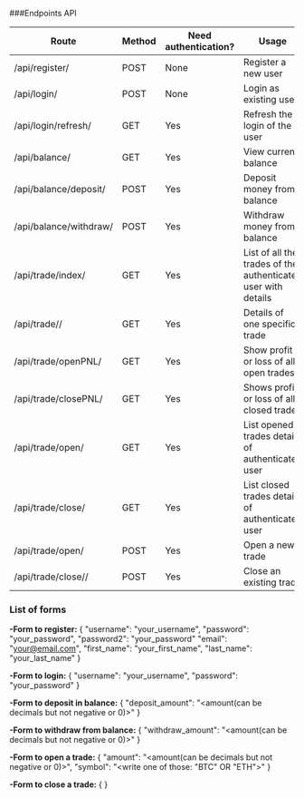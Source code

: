 ###Endpoints API

 Route  | Method | Need authentication? | Usage 
 ------ | -------| -------------| -----
 /api/register/  | POST | None | Register a new user 
 /api/login/ | POST | None | Login as existing user 
 /api/login/refresh/ | GET | Yes | Refresh the login of the user
 /api/balance/ | GET | Yes | View current balance 
 /api/balance/deposit/ | POST | Yes | Deposit money from balance
 /api/balance/withdraw/ | POST | Yes | Withdraw money from balance
 /api/trade/index/ | GET | Yes | List of all the trades of the authenticated user with details
 /api/trade/<id>/ | GET | Yes | Details of one specific trade
 /api/trade/openPNL/ | GET | Yes | Show profit or loss of all open trades
 /api/trade/closePNL/ | GET | Yes | Shows profit or loss of all closed trades
 /api/trade/open/ | GET | Yes | List opened trades details of authenticated user
 /api/trade/close/ | GET | Yes | List closed trades details of authenticated user
 /api/trade/open/ | POST | Yes | Open a new trade 
 /api/trade/close/<id>/ | POST | Yes | Close an existing trade

 
 
 ### List of forms
 
 
**-Form to register:**
 {
 "username": "your_username",
  "password": "your_password", 
  "password2": "your_password"
  "email": "your@email.com",
  "first_name": "your_first_name",
  "last_name": "your_last_name"
 }
 
 
 **-Form to login:** 
 {
 "username": "your_username",
  "password": "your_password"
 }
 
 
 **-Form to deposit in balance:** 
 {
 "deposit_amount": "<amount(can be decimals but not negative or 0)>"
 }
 
 
 **-Form to withdraw from balance:** 
 {
"withdraw_amount": "<amount(can be decimals but not negative or 0)>"
 }
 
 
  **-Form to open a trade:** 
 {
"amount": "<amount(can be decimals but not negative or 0)>",
 "symbol": "<write one of those: "BTC" OR "ETH">"
 }
 
 
  **-Form to close a trade:** 
 {
 <let empty>
 }
 
